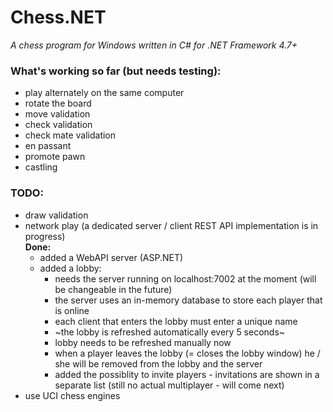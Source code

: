 # Chess.NET
*A chess program for Windows written in C# for .NET Framework 4.7+*

### What's working so far (but needs testing):
- play alternately on the same computer
- rotate the board
- move validation
- check validation
- check mate validation
- en passant
- promote pawn
- castling

### TODO:
- draw validation
- network play (a dedicated server / client REST API implementation is in progress)<br/>
    **Done:**
    - added a WebAPI server (ASP.NET)
    - added a lobby:
        - needs the server running on localhost:7002 at the moment (will be changeable in the future)
        - the server uses an in-memory database to store each player that is online
        - each client that enters the lobby must enter a unique name
        - ~the lobby is refreshed automatically every 5 seconds~
        - lobby needs to be refreshed manually now
        - when a player leaves the lobby (= closes the lobby window) he / she will be removed from the lobby and the server
        - added the possiblity to invite players - invitations are shown in a separate list (still no actual multiplayer - will come next)
- use UCI chess engines

